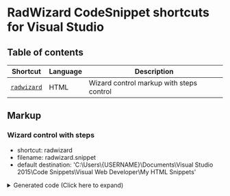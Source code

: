 # RadWizard CodeSnippet shortcuts for Visual Studio

## Table of contents

| Shortcut | Language| Description |
| --- | --- | --- |
| [`radwizard`](#wizard-control-with-steps) | HTML | Wizard control markup with steps control |

## Markup

### Wizard control with steps
- shortcut: radwizard
- filename: radwizard.snippet
- default destination: 'C:\Users\\{USERNAME}\Documents\Visual Studio 2015\Code Snippets\Visual Web Developer\My HTML Snippets'

<details>
<summary>Generated code (Click here to expand)</summary>

```html
<telerik:RadWizard runat="server" ID="RadWizard1">
    <WizardSteps>
        <telerik:RadWizardStep ID="WizardStep1" StepType="Start">
            Step 1
        </telerik:RadWizardStep>
        <telerik:RadWizardStep ID="WizardStep2">
            Step 2
        </telerik:RadWizardStep>
        <telerik:RadWizardStep ID="WizardStep3">
            Step 3
        </telerik:RadWizardStep>
        <telerik:RadWizardStep ID="WizardStep4" StepType="Finish">
            Finish step
        </telerik:RadWizardStep>
        <telerik:RadWizardStep ID="WizardStep5" StepType="Complete">
            Completed!
        </telerik:RadWizardStep>
    </WizardSteps>
</telerik:RadWizard>
```

</details>


